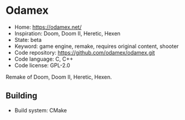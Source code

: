 # Odamex

- Home: https://odamex.net/
- Inspiration: Doom, Doom II, Heretic, Hexen
- State: beta
- Keyword: game engine, remake, requires original content, shooter
- Code repository: https://github.com/odamex/odamex.git
- Code language: C, C++
- Code license: GPL-2.0

Remake of Doom, Doom II, Heretic, Hexen.

## Building

- Build system: CMake
